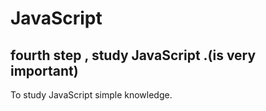 # JavaScript
## fourth step , study JavaScript .(is very important)
To study JavaScript simple knowledge.
